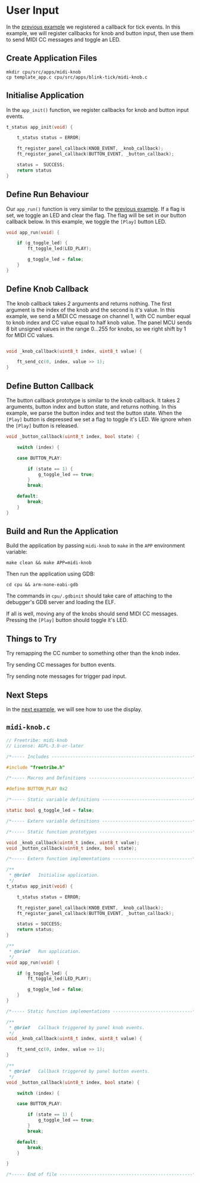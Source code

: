 # User Input

In the [previous example](registering-callbacks.md) we registered a callback for tick events.
In this example, we will register callbacks for knob and button input,
then use them to send MIDI CC messages and toggle an LED.

## Create Application Files

```
mkdir cpu/src/apps/midi-knob
cp template_app.c cpu/src/apps/blink-tick/midi-knob.c
```

## Initialise Application

In the `app_init()` function, we register callbacks for knob and button input events.

```c
t_status app_init(void) {

    t_status status = ERROR;

    ft_register_panel_callback(KNOB_EVENT, _knob_callback);
    ft_register_panel_callback(BUTTON_EVENT, _button_callback);

    status =  SUCCESS;
    return status
}
```

## Define Run Behaviour

Our `app_run()` function is very similar to the [previous example](registering-callbacks.md).
If a flag is set, we toggle an LED and clear the flag. The flag will be set
in our button callback below. In this example, we toggle the `[Play]` button LED.

```c
void app_run(void) {

    if (g_toggle_led) {
        ft_toggle_led(LED_PLAY);

        g_toggle_led = false;
    }
}
```

## Define Knob Callback

The knob callback takes 2 arguments and returns nothing. The first argument is the index
of the knob and the second is it's value. In this example, we send a MIDI CC message
on channel 1, with CC number equal to knob index and CC value equal to half knob value.
The panel MCU sends 8 bit unsigned values in the range 0...255 for knobs, so we right shift
by 1 for MIDI CC values.

```c

void _knob_callback(uint8_t index, uint8_t value) {

    ft_send_cc(0, index, value >> 1);
}

```

## Define Button Callback

The button callback prototype is similar to the knob callback.
It takes 2 arguments, button index and button state, and returns nothing.
In this example, we parse the button index and test the button state.
When the `[Play]` button is depressed we set a flag to toggle it's LED.
We ignore when the `[Play]` button is released.

```c
void _button_callback(uint8_t index, bool state) {

    switch (index) {

    case BUTTON_PLAY:

        if (state == 1) {
            g_toggle_led == true;
        }
        break;

    default:
        break;
    }
}
```

## Build and Run the Application

Build the application by passing `midi-knob` to `make` in the `APP` environment variable:

```
make clean && make APP=midi-knob
```

Then run the application using GDB:

```
cd cpu && arm-none-eabi-gdb
```

The commands in `cpu/.gdbinit` should take care of
attaching to the debugger's GDB server and loading the ELF.

If all is well, moving any of the knobs should send MIDI CC messages.
Pressing the `[Play]` button should toggle it's LED.

## Things to Try

Try remapping the CC number to something other than the knob index.

Try sending CC messages for button events.

Try sending note messages for trigger pad input.

## Next Steps

In the [next example](display.md), we will see how to use the display.

## `midi-knob.c`

```c
// Freetribe: midi-knob
// License: AGPL-3.0-or-later

/*----- Includes -----------------------------------------------------*/

#include "freetribe.h"

/*----- Macros and Definitions ---------------------------------------*/

#define BUTTON_PLAY 0x2

/*----- Static variable definitions ----------------------------------*/

static bool g_toggle_led = false;

/*----- Extern variable definitions ----------------------------------*/

/*----- Static function prototypes -----------------------------------*/

void _knob_callback(uint8_t index, uint8_t value);
void _button_callback(uint8_t index, bool state);

/*----- Extern function implementations ------------------------------*/

/**
 * @brief   Initialise application.
 */
t_status app_init(void) {

    t_status status = ERROR;

    ft_register_panel_callback(KNOB_EVENT, _knob_callback);
    ft_register_panel_callback(BUTTON_EVENT, _button_callback);

    status = SUCCESS;
    return status;
}

/**
 * @brief   Run application.
 */
void app_run(void) {

    if (g_toggle_led) {
        ft_toggle_led(LED_PLAY);

        g_toggle_led = false;
    }
}

/*----- Static function implementations ------------------------------*/

/**
 * @brief   Callback triggered by panel knob events.
 */
void _knob_callback(uint8_t index, uint8_t value) {

    ft_send_cc(0, index, value >> 1);
}

/**
 * @brief   Callback triggered by panel button events.
 */
void _button_callback(uint8_t index, bool state) {

    switch (index) {

    case BUTTON_PLAY:

        if (state == 1) {
            g_toggle_led == true;
        }
        break;

    default:
        break;
    }

}

/*----- End of file --------------------------------------------------*/

```
